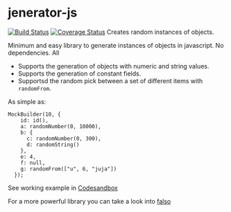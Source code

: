 # jenerator-js

[![Build Status](https://app.travis-ci.com/PabloVillacanhas/jenerator-js.svg?branch=main)](https://app.travis-ci.com/PabloVillacanhas/jenerator-js)
[![Coverage Status](https://coveralls.io/repos/github/PabloVillacanhas/jenerator-js/badge.svg?branch=main)](https://coveralls.io/github/PabloVillacanhas/jenerator-js?branch=main)
Creates random instances of objects.

Minimum and easy library to generate instances of objects in javascript.
No dependencies. All

- Supports the generation of objects with numeric and string values.
- Supports the generation of constant fields.
- Supportsd the random pick between a set of different items with `randomFrom`.

As simple as:

```
MockBuilder(10, {
    id: id(),
    a: randomNumber(0, 10000),
    b: {
      c: randomNumber(0, 300),
      d: randomString()
    },
    e: 4,
    f: null,
    g: randomFrom(["u", 6, "juja"])
  });
```

See working example in [Codesandbox](https://codesandbox.io/s/jeneratorjs-demo-lryf2d?file=/src/useRandomizer.tsx)

For a more powerful library you can take a look into [falso](https://www.npmjs.com/package/@ngneat/falso)
